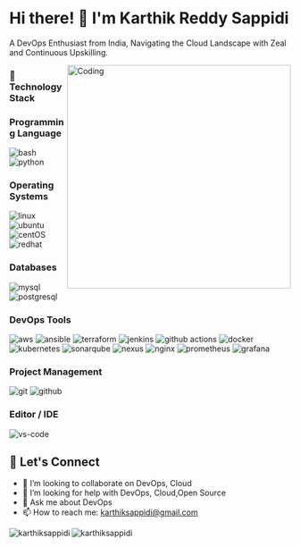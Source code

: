 # Hi there! 👋 I'm Karthik Reddy Sappidi
A DevOps Enthusiast from India, Navigating the Cloud Landscape with Zeal and Continuous Upskilling.

<img align="right" alt="Coding" width="400" src="https://camo.githubusercontent.com/7de37139d0b4c1ce40865e799b446c0e963a3dd8fb68d239707237c40604fa3d/68747470733a2f2f63646e2e6472696262626c652e636f6d2f75736572732f3733303730332f73637265656e73686f74732f363538313234332f6176656e746f2e676966">

### 🔧 Technology Stack

### Programming Language 
![bash](https://img.shields.io/badge/-bash-4EAA25?style=flat-square&logo=gnu-bash&logoColor=white)
![python](https://img.shields.io/badge/-python-3776AB?style=flat-square&logo=python&logoColor=white)

### Operating Systems
![linux](https://img.shields.io/badge/-linux-FCC624?style=flat-square&logo=linux&logoColor=black)
![ubuntu](https://img.shields.io/badge/-ubuntu-E95420?style=flat-square&logo=ubuntu&logoColor=white)
![centOS](https://img.shields.io/badge/-centOS-262577?style=flat-square&logo=centos&logoColor=white)
![redhat](https://img.shields.io/badge/-Red%20Hat-EE0000?style=flat-square&logo=red-hat&logoColor=white)

### Databases
![mysql](https://img.shields.io/badge/-mysql-4479A1?style=flat-square&logo=mysql&logoColor=white)
![postgresql](https://img.shields.io/badge/-postgresql-336791?style=flat-square&logo=postgresql&logoColor=white)


### DevOps Tools
![aws](https://img.shields.io/badge/-aws-232F3E?style=flat-square&logo=amazon-aws&logoColor=white)
![ansible](https://img.shields.io/badge/-ansible-EE0000?style=flat-square&logo=ansible&logoColor=white)
![terraform](https://img.shields.io/badge/-terraform-623CE4?style=flat-square&logo=terraform&logoColor=white)
![jenkins](https://img.shields.io/badge/-jenkins-D24939?style=flat-square&logo=jenkins&logoColor=white)
![github actions](https://img.shields.io/badge/-GitHub%20Actions-2088FF?style=flat-square&logo=github-actions&logoColor=white)
![docker](https://img.shields.io/badge/-docker-2496ED?style=flat-square&logo=docker&logoColor=white)
![kubernetes](https://img.shields.io/badge/-kubernetes-326CE5?style=flat-square&logo=kubernetes&logoColor=white)
![sonarqube](https://img.shields.io/badge/-SonarQube-4E9BCD?style=flat-square&logo=sonarqube&logoColor=white)
![nexus](https://img.shields.io/badge/-Nexus-DB7103?style=flat-square&logo=sonatype-nexus&logoColor=white)
![nginx](https://img.shields.io/badge/-nginx-269539?style=flat-square&logo=nginx&logoColor=white)
![prometheus](https://img.shields.io/badge/-prometheus-E6522C?style=flat-square&logo=prometheus&logoColor=white)
![grafana](https://img.shields.io/badge/-grafana-F46800?style=flat-square&logo=grafana&logoColor=white)

### Project Management 
![git](https://img.shields.io/badge/-git-F05032?style=flat-square&logo=git&logoColor=white)
![github](https://img.shields.io/badge/-github-181717?style=flat-square&logo=github&logoColor=white)

### Editor / IDE 
![vs-code](https://img.shields.io/badge/-vscode-007ACC?style=flat-square&logo=visual-studio-code&logoColor=white)

## 💬 Let's Connect

- 🤝 I’m looking to collaborate on DevOps, Cloud
-  🤲 I’m looking for help with DevOps, Cloud,Open Source
-   💬 Ask me about DevOps
- 📫 How to reach me: [karthiksappidi@gmail.com](mailto:karthiksappidi@gmail.com)


<p><img align="left" src="https://github-readme-stats.vercel.app/api/top-langs?username=karthiksappidi&show_icons=true&locale=en&layout=compact" alt="karthiksappidi" /></p>

<p><img align="center" src="https://github-readme-streak-stats.herokuapp.com/?user=karthiksappidi&" alt="karthiksappidi" /></p>

